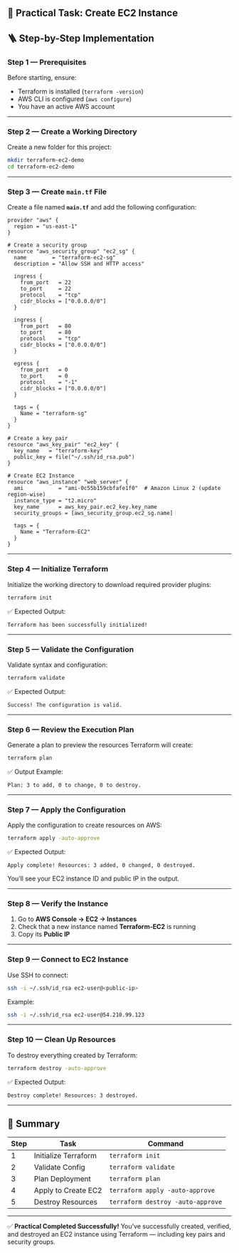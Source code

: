## 🎯 Practical Task: **Create EC2 Instance**

## 🪜 Step-by-Step Implementation

### **Step 1 — Prerequisites**

Before starting, ensure:
- Terraform is installed (`terraform -version`)
- AWS CLI is configured (`aws configure`)
- You have an active AWS account

---

### **Step 2 — Create a Working Directory**

Create a new folder for this project:
```bash
mkdir terraform-ec2-demo
cd terraform-ec2-demo
```

---

### **Step 3 — Create `main.tf` File**

Create a file named **`main.tf`** and add the following configuration:

```hcl
provider "aws" {
  region = "us-east-1"
}

# Create a security group
resource "aws_security_group" "ec2_sg" {
  name        = "terraform-ec2-sg"
  description = "Allow SSH and HTTP access"

  ingress {
    from_port   = 22
    to_port     = 22
    protocol    = "tcp"
    cidr_blocks = ["0.0.0.0/0"]
  }

  ingress {
    from_port   = 80
    to_port     = 80
    protocol    = "tcp"
    cidr_blocks = ["0.0.0.0/0"]
  }

  egress {
    from_port   = 0
    to_port     = 0
    protocol    = "-1"
    cidr_blocks = ["0.0.0.0/0"]
  }

  tags = {
    Name = "terraform-sg"
  }
}

# Create a key pair
resource "aws_key_pair" "ec2_key" {
  key_name   = "terraform-key"
  public_key = file("~/.ssh/id_rsa.pub")
}

# Create EC2 Instance
resource "aws_instance" "web_server" {
  ami           = "ami-0c55b159cbfafe1f0"  # Amazon Linux 2 (update region-wise)
  instance_type = "t2.micro"
  key_name      = aws_key_pair.ec2_key.key_name
  security_groups = [aws_security_group.ec2_sg.name]

  tags = {
    Name = "Terraform-EC2"
  }
}
```

---

### **Step 4 — Initialize Terraform**

Initialize the working directory to download required provider plugins:

```bash
terraform init
```

✅ Expected Output:

```
Terraform has been successfully initialized!
```

---

### **Step 5 — Validate the Configuration**

Validate syntax and configuration:

```bash
terraform validate
```

✅ Expected Output:

```
Success! The configuration is valid.
```

---

### **Step 6 — Review the Execution Plan**

Generate a plan to preview the resources Terraform will create:

```bash
terraform plan
```

✅ Output Example:

```
Plan: 3 to add, 0 to change, 0 to destroy.
```

---

### **Step 7 — Apply the Configuration**

Apply the configuration to create resources on AWS:

```bash
terraform apply -auto-approve
```

✅ Expected Output:

```
Apply complete! Resources: 3 added, 0 changed, 0 destroyed.
```

You’ll see your EC2 instance ID and public IP in the output.

---

### **Step 8 — Verify the Instance**

1. Go to **AWS Console → EC2 → Instances**
2. Check that a new instance named **Terraform-EC2** is running
3. Copy its **Public IP**

---

### **Step 9 — Connect to EC2 Instance**

Use SSH to connect:

```bash
ssh -i ~/.ssh/id_rsa ec2-user@<public-ip>
```

Example:

```bash
ssh -i ~/.ssh/id_rsa ec2-user@54.210.99.123
```

---

### **Step 10 — Clean Up Resources**

To destroy everything created by Terraform:

```bash
terraform destroy -auto-approve
```

✅ Expected Output:

```
Destroy complete! Resources: 3 destroyed.
```

---

## 🧾 Summary

| Step | Task                 | Command                           |
| ---- | -------------------- | --------------------------------- |
| 1    | Initialize Terraform | `terraform init`                  |
| 2    | Validate Config      | `terraform validate`              |
| 3    | Plan Deployment      | `terraform plan`                  |
| 4    | Apply to Create EC2  | `terraform apply -auto-approve`   |
| 5    | Destroy Resources    | `terraform destroy -auto-approve` |


---

✅ **Practical Completed Successfully!**
You’ve successfully created, verified, and destroyed an EC2 instance using Terraform — including key pairs and security groups.
